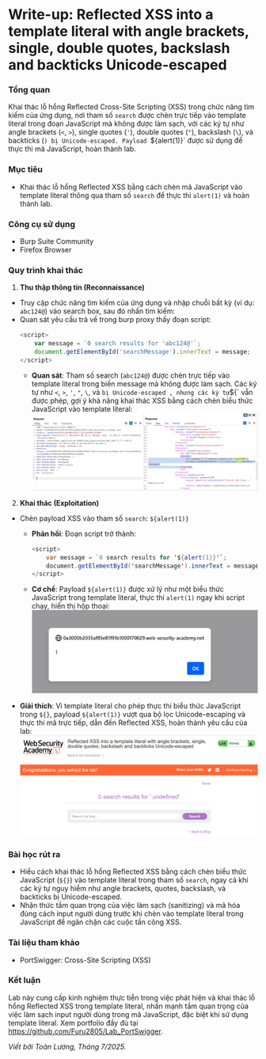 # Write-up: Reflected XSS into a template literal with angle brackets, single, double quotes, backslash and backticks Unicode-escaped

### Tổng quan
Khai thác lỗ hổng Reflected Cross-Site Scripting (XSS) trong chức năng tìm kiếm của ứng dụng, nơi tham số `search` được chèn trực tiếp vào template literal trong đoạn JavaScript mà không được làm sạch, với các ký tự như angle brackets (`<`, `>`), single quotes (`'`), double quotes (`"`), backslash (`\`), và backticks (`) bị Unicode-escaped. Payload `${alert(1)}` được sử dụng để thực thi mã JavaScript, hoàn thành lab.

### Mục tiêu
- Khai thác lỗ hổng Reflected XSS bằng cách chèn mã JavaScript vào template literal thông qua tham số `search` để thực thi `alert(1)` và hoàn thành lab.

### Công cụ sử dụng
- Burp Suite Community
- Firefox Browser

### Quy trình khai thác
1. **Thu thập thông tin (Reconnaissance)**
- Truy cập chức năng tìm kiếm của ứng dụng và nhập chuỗi bất kỳ (ví dụ: `abc124@`) vào search box, sau đó nhấn tìm kiếm:
- Quan sát yêu cầu trả về trong burp proxy thấy đoạn script:
    ```javascript
    <script>
        var message = `0 search results for 'abc124@'`;
        document.getElementById('searchMessage').innerText = message;
    </script>
    ```
    - **Quan sát**: Tham số search (`abc124@`) được chèn trực tiếp vào template literal trong biến message mà không được làm sạch. Các ký tự như `<`, `>`, `'`, `"`, `\`, và ` bị Unicode-escaped , nhưng các ký tự `${` vẫn được phép, gợi ý khả năng khai thác XSS bằng cách chèn biểu thức JavaScript vào template literal:
        ![back](./images/1_var.png)

2. **Khai thác (Exploitation)**
- Chèn payload XSS vào tham số `search`: `${alert(1)}`
    - **Phản hồi**: Đoạn script trở thành:
        ```java
        <script>
            var message = `0 search results for '${alert(1)}'`;
            document.getElementById('searchMessage').innerText = message;
        </script>
        ```
    - **Cơ chế**: Payload `${alert(1)}` được xử lý như một biểu thức JavaScript trong template literal, thực thi `alert(1)` ngay khi script chạy, hiển thị hộp thoại:
        ![box](./images/2_alert.png)

- **Giải thích**: Vì template literal cho phép thực thi biểu thức JavaScript trong `${}`, payload `${alert(1)}` vượt qua bộ lọc Unicode-escaping và thực thi mã trực tiếp, dẫn đến Reflected XSS, hoàn thành yêu cầu của lab:
    ![solved](./images/3_solved.png)

### Bài học rút ra
- Hiểu cách khai thác lỗ hổng Reflected XSS bằng cách chèn biểu thức JavaScript (`${}`) vào template literal trong tham số `search`, ngay cả khi các ký tự nguy hiểm như angle brackets, quotes, backslash, và backticks bị Unicode-escaped.
- Nhận thức tầm quan trọng của việc làm sạch (sanitizing) và mã hóa đúng cách input người dùng trước khi chèn vào template literal trong JavaScript để ngăn chặn các cuộc tấn công XSS.

### Tài liệu tham khảo
- PortSwigger: Cross-Site Scripting (XSS)

### Kết luận
Lab này cung cấp kinh nghiệm thực tiễn trong việc phát hiện và khai thác lỗ hổng Reflected XSS trong template literal, nhấn mạnh tầm quan trọng của việc làm sạch input người dùng trong mã JavaScript, đặc biệt khi sử dụng template literal. Xem portfolio đầy đủ tại https://github.com/Furu2805/Lab_PortSwigger.

*Viết bởi Toàn Lương, Tháng 7/2025.*